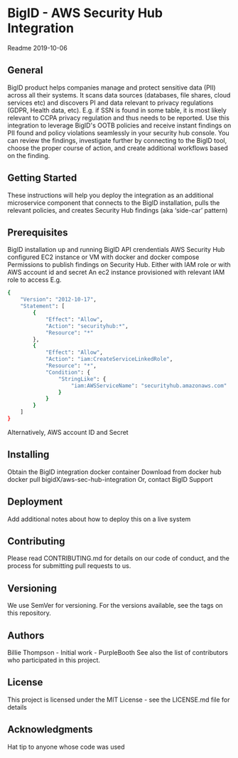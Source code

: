 # BigID - AWS Security Hub Integration
Readme 2019-10-06

## General 
BigID product helps companies manage and protect sensitive data (PII) across all their systems. It scans data sources (databases, file shares, cloud services etc) and discovers PI and data relevant to privacy regulations (GDPR, Health data, etc). E.g. if SSN is found in some table, it is most likely relevant to CCPA privacy regulation and thus needs to be reported.
Use this integration to leverage BigID's OOTB policies and receive instant findings on PII found and policy violations seamlessly in your security hub console. You can review the findings, investigate further by connecting to the BigID tool, choose the proper course of action, and create additional workflows based on the finding.

## Getting Started
These instructions will help you deploy the integration as an additional microservice component that connects to the BigID installation, pulls the relevant policies, and creates Security Hub findings (aka ‘side-car’ pattern)

## Prerequisites
BigID installation up and running
BigID API crendentials
AWS Security Hub configured
EC2 instance or VM with docker and docker compose
Permissions to publish findings on Security Hub. Either with IAM role or with AWS account id and secret
An ec2 instance provisioned with relevant IAM role to access 
E.g.

```bash
{
    "Version": "2012-10-17",
    "Statement": [
        {
            "Effect": "Allow",
            "Action": "securityhub:*",
            "Resource": "*"
        },
        {
            "Effect": "Allow",
            "Action": "iam:CreateServiceLinkedRole",
            "Resource": "*",
            "Condition": {
                "StringLike": {
                    "iam:AWSServiceName": "securityhub.amazonaws.com"
                }
            }
        }
    ]
}
```
Alternatively, AWS account ID and Secret

## Installing

Obtain the BigID integration docker container
Download from docker hub docker pull bigidX/aws-sec-hub-integration
Or, contact BigID Support


## Deployment
Add additional notes about how to deploy this on a live system
## Contributing
Please read CONTRIBUTING.md for details on our code of conduct, and the process for submitting pull requests to us.
## Versioning
We use SemVer for versioning. For the versions available, see the tags on this repository.
## Authors
Billie Thompson - Initial work - PurpleBooth
See also the list of contributors who participated in this project.
## License
This project is licensed under the MIT License - see the LICENSE.md file for details
## Acknowledgments
Hat tip to anyone whose code was used


